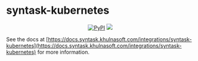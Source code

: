 # syntask-kubernetes

<p align="center">
    <a href="https://pypi.python.org/pypi/syntask-kubernetes/" alt="PyPI version">
        <img alt="PyPI" src="https://img.shields.io/pypi/v/syntask-kubernetes?color=26272B&labelColor=090422"></a>
    <a href="https://pypistats.org/packages/syntask-kubernetes/" alt="Downloads">
        <img src="https://img.shields.io/pypi/dm/syntask-kubernetes?color=26272B&labelColor=090422" /></a>
</p>

See the docs at [https://docs.syntask.khulnasoft.com/integrations/syntask-kubernetes](https://docs.syntask.khulnasoft.com/integrations/syntask-kubernetes) for more information.

